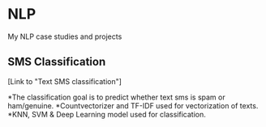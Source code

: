 # NLP
My NLP case studies and projects
## SMS Classification 
[Link to "Text SMS classification"]


*The classification goal is to predict whether text sms is spam or ham/genuine.
*Countvectorizer and TF-IDF used for vectorization of texts.
*KNN, SVM & Deep Learning model used for classification.
